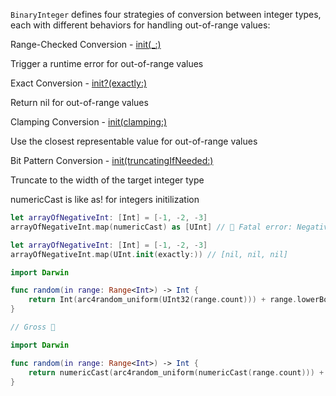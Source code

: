 `BinaryInteger` defines four strategies of conversion between integer types, each with different behaviors for handling out-of-range values:

Range-Checked Conversion - [init(_:)](https://developer.apple.com/documentation/swift/binaryinteger/2885704-init)

Trigger a runtime error for out-of-range values

Exact Conversion - [init?(exactly:)](https://developer.apple.com/documentation/swift/binaryinteger/2925955-init)

Return nil for out-of-range values

Clamping Conversion - [init(clamping:)](https://developer.apple.com/documentation/swift/binaryinteger/2886143-init)

Use the closest representable value for out-of-range values

Bit Pattern Conversion - [init(truncatingIfNeeded:)](https://developer.apple.com/documentation/swift/binaryinteger/2925529-init)

Truncate to the width of the target integer type

numericCast is like as! for integers initilization

```swift
let arrayOfNegativeInt: [Int] = [-1, -2, -3]
arrayOfNegativeInt.map(numericCast) as [UInt] // 🧞‍ Fatal error: Negative value is not representable

let arrayOfNegativeInt: [Int] = [-1, -2, -3]
arrayOfNegativeInt.map(UInt.init(exactly:)) // [nil, nil, nil]

import Darwin

func random(in range: Range<Int>) -> Int {
    return Int(arc4random_uniform(UInt32(range.count))) + range.lowerBound
}

// Gross 🤢 

import Darwin

func random(in range: Range<Int>) -> Int {
    return numericCast(arc4random_uniform(numericCast(range.count))) + range.lowerBound
}
```